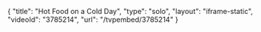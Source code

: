 {
    "title": "Hot Food on a Cold Day",
    "type": "solo",
    "layout": "iframe-static",
    "videoId": "3785214",
    "url": "\/tvpembed\/3785214"
}